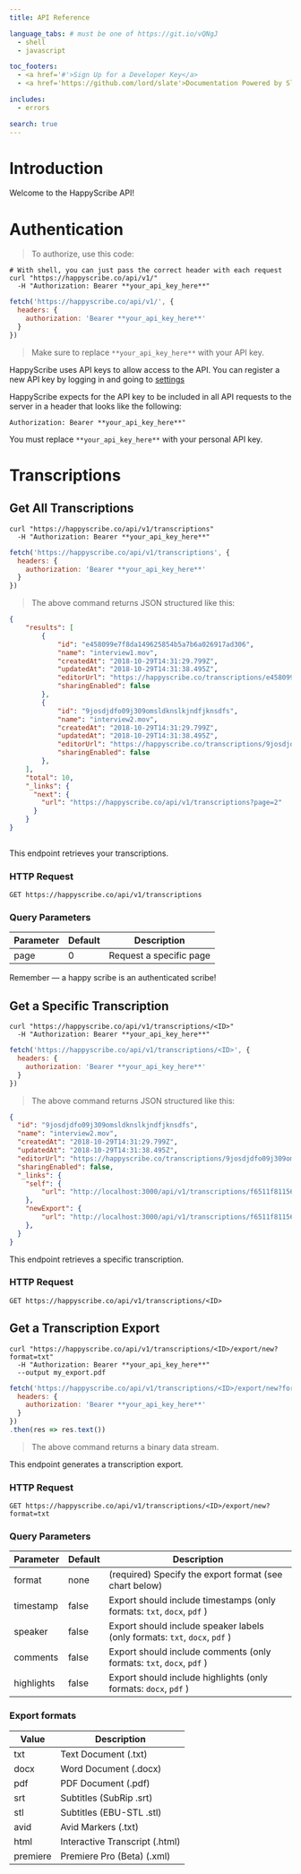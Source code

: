 ```yaml
---
title: API Reference

language_tabs: # must be one of https://git.io/vQNgJ
  - shell
  - javascript

toc_footers:
  - <a href='#'>Sign Up for a Developer Key</a>
  - <a href='https://github.com/lord/slate'>Documentation Powered by Slate</a>

includes:
  - errors

search: true
---
```


# Introduction

Welcome to the HappyScribe API!


# Authentication
> To authorize, use this code:

```shell
# With shell, you can just pass the correct header with each request
curl "https://happyscribe.co/api/v1/"
  -H "Authorization: Bearer **your_api_key_here**"
```

```javascript
fetch('https://happyscribe.co/api/v1/', {
  headers: {
    authorization: 'Bearer **your_api_key_here**'
  }
})
```

> Make sure to replace `**your_api_key_here**` with your API key.

HappyScribe uses API keys to allow access to the API. You can register a new API key by logging in and going to [settings](https://happyscribe.co/settings) 

HappyScribe expects for the API key to be included in all API requests to the server in a header that looks like the following:

`Authorization: Bearer **your_api_key_here**"`

<aside class="notice">
You must replace <code>**your_api_key_here**</code> with your personal API key.
</aside>

# Transcriptions

## Get All Transcriptions

```shell
curl "https://happyscribe.co/api/v1/transcriptions"
  -H "Authorization: Bearer **your_api_key_here**"
```

```javascript
fetch('https://happyscribe.co/api/v1/transcriptions', {
  headers: {
    authorization: 'Bearer **your_api_key_here**'
  }
})
```

> The above command returns JSON structured like this:

```json
{
    "results": [
        {
            "id": "e458099e7f8da149625854b5a7b6a026917ad306",
            "name": "interview1.mov",
            "createdAt": "2018-10-29T14:31:29.799Z",
            "updatedAt": "2018-10-29T14:31:38.495Z",
            "editorUrl": "https://happyscribe.co/transcriptions/e458099e7f8da149625854b5a7b6a026917ad306/edit_v2",
            "sharingEnabled": false
        },
        {
            "id": "9josdjdfo09j309omsldknslkjndfjknsdfs",
            "name": "interview2.mov",
            "createdAt": "2018-10-29T14:31:29.799Z",
            "updatedAt": "2018-10-29T14:31:38.495Z",
            "editorUrl": "https://happyscribe.co/transcriptions/9josdjdfo09j309omsldknslkjndfjknsdfs/edit_v2",
            "sharingEnabled": false
        },
    ],
    "total": 10,
    "_links": {
      "next": {
        "url": "https://happyscribe.co/api/v1/transcriptions?page=2"
      }
    }
}
        
```

This endpoint retrieves your transcriptions.

### HTTP Request

`GET https://happyscribe.co/api/v1/transcriptions`

### Query Parameters

Parameter | Default | Description
--------- | ------- | -----------
page | 0 | Request a specific page

<aside class="success">
Remember — a happy scribe is an authenticated scribe!
</aside>

## Get a Specific Transcription

```shell
curl "https://happyscribe.co/api/v1/transcriptions/<ID>"
  -H "Authorization: Bearer **your_api_key_here**"
```

```javascript
fetch('https://happyscribe.co/api/v1/transcriptions/<ID>', {
  headers: {
    authorization: 'Bearer **your_api_key_here**'
  }
})
```

> The above command returns JSON structured like this:

```json
{
  "id": "9josdjdfo09j309omsldknslkjndfjknsdfs",
  "name": "interview2.mov",
  "createdAt": "2018-10-29T14:31:29.799Z",
  "updatedAt": "2018-10-29T14:31:38.495Z",
  "editorUrl": "https://happyscribe.co/transcriptions/9josdjdfo09j309omsldknslkjndfjknsdfs/edit_v2",
  "sharingEnabled": false,
  "_links": {
    "self": {
        "url": "http://localhost:3000/api/v1/transcriptions/f6511f81156114aede28dc85325a796ae7996d11"
    },
    "newExport": {
        "url": "http://localhost:3000/api/v1/transcriptions/f6511f81156114aede28dc85325a796ae7996d11/exports/new"
    },
  }
}
```

This endpoint retrieves a specific transcription.

### HTTP Request

`GET https://happyscribe.co/api/v1/transcriptions/<ID>`

## Get a Transcription Export

```shell
curl "https://happyscribe.co/api/v1/transcriptions/<ID>/export/new?format=txt"
  -H "Authorization: Bearer **your_api_key_here**"
  --output my_export.pdf
```

```javascript
fetch('https://happyscribe.co/api/v1/transcriptions/<ID>/export/new?format=txt', {
  headers: {
    authorization: 'Bearer **your_api_key_here**'
  }
})
.then(res => res.text())
```
> The above command returns a binary data stream.


This endpoint generates a transcription export.

### HTTP Request

`GET https://happyscribe.co/api/v1/transcriptions/<ID>/export/new?format=txt`

### Query Parameters

Parameter | Default | Description
--------- | ------- | -----------
format | none | (required) Specify the export format (see chart below)
timestamp | false | Export should include timestamps (only formats: `txt`, `docx`, `pdf` )
speaker | false | Export should include speaker labels (only formats: `txt`, `docx`, `pdf` )
comments | false | Export should include comments (only formats: `txt`, `docx`, `pdf` )
highlights | false | Export should include highlights (only formats: `docx`, `pdf` )

### Export formats

Value | Description 
----- | -----------
txt | Text Document (.txt)
docx | Word Document (.docx)
pdf | PDF Document (.pdf)
srt | Subtitles (SubRip .srt)
stl | Subtitles (EBU-STL .stl)
avid | Avid Markers (.txt)
html | Interactive Transcript (.html)
premiere | Premiere Pro (Beta) (.xml)